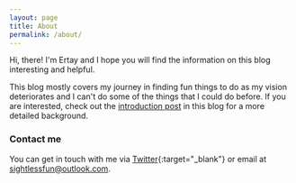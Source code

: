 ```yaml
---
layout: page
title: About
permalink: /about/
---
```


Hi, there! I'm Ertay and I hope you will find the information on this blog interesting and helpful.

This blog mostly covers my journey in finding fun things to do as my vision deteriorates and I can't do some of the things that I could do before. If you are interested, check out the [introduction post](https://sightless.fun/An-Introduction) in this blog for a more detailed background.

### Contact me

You can get in touch with me via [Twitter](http://twitter.com/ertaysh){:target="_blank"} or email at sightlessfun@outlook.com.